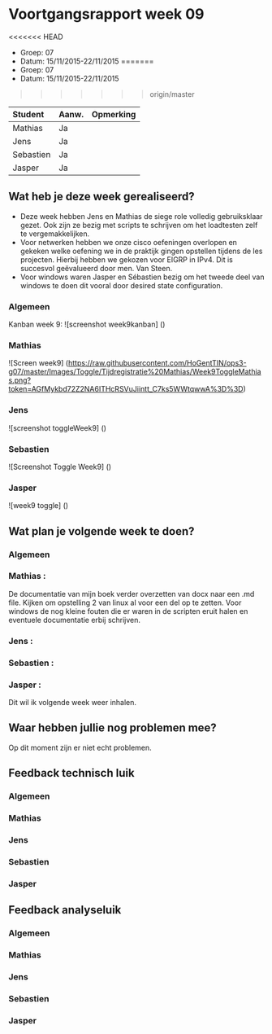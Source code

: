 # Voortgangsrapport week 09

<<<<<<< HEAD
* Groep: 07
* Datum: 15/11/2015-22/11/2015
=======
* Groep: 07
* Datum: 15/11/2015-22/11/2015
>>>>>>> origin/master

| Student  | Aanw. | Opmerking |
| :---     | :---  | :---      |
| Mathias  |  Ja   |           |
| Jens     |  Ja   |           |
| Sebastien|  Ja   |           |
| Jasper   |  Ja   |           |



## Wat heb je deze week gerealiseerd?
- Deze week hebben Jens en Mathias de siege role volledig gebruiksklaar gezet. Ook zijn ze bezig met scripts te schrijven om het loadtesten zelf te vergemakkelijken.
- Voor netwerken hebben we onze cisco oefeningen overlopen en gekeken welke oefening we in de praktijk gingen opstellen tijdens de les projecten. Hierbij hebben we gekozen voor EIGRP in IPv4. Dit is succesvol geëvalueerd door men. Van Steen.
- Voor windows waren Jasper en Sébastien bezig om het tweede deel van windows te doen dit vooral door desired state configuration.

### Algemeen

Kanban week 9:
![screenshot week9kanban] ()
### Mathias

![Screen week9] (https://raw.githubusercontent.com/HoGentTIN/ops3-g07/master/Images/Toggle/Tijdregistratie%20Mathias/Week9ToggleMathias.png?token=AGfMykbd72Z2NA6ITHcRSVuJiintt_C7ks5WWtqwwA%3D%3D)
### Jens

![screenshot toggleWeek9] ()

### Sebastien
![Screenshot Toggle Week9] ()

### Jasper

![week9 toggle] ()

## Wat plan je volgende week te doen?

### Algemeen
### Mathias : 
De documentatie van mijn boek verder overzetten van docx naar een .md file. Kijken om opstelling 2 van linux al voor een del op te zetten.
Voor windows de nog kleine fouten die er waren in de scripten eruit halen en eventuele documentatie erbij schrijven.
### Jens :  

### Sebastien : 

### Jasper : 
 Dit wil ik volgende week weer inhalen.

## Waar hebben jullie nog problemen mee?
Op dit moment zijn er niet echt problemen.
## Feedback technisch luik

### Algemeen

### Mathias
### Jens
### Sebastien
### Jasper

## Feedback analyseluik

### Algemeen
 
### Mathias
### Jens
### Sebastien
### Jasper

